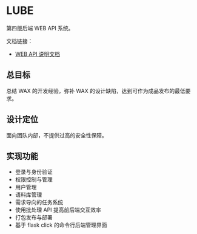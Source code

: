 # LUBE

第四版后端 WEB API 系统。

文档链接：

- [WEB API 说明文档](doc/README.md)

## 总目标

总结 WAX 的开发经验，弥补 WAX 的设计缺陷，达到可作为成品发布的最低要求。

## 设计定位

面向团队内部，不提供过高的安全性保障。

## 实现功能

- 登录与身份验证
- 权限控制与管理
- 用户管理
- 语料库管理
- 需求导向的任务系统
- 使用批处理 API 提高前后端交互效率
- 打包发布与部署
- 基于 flask click 的命令行后端管理界面
